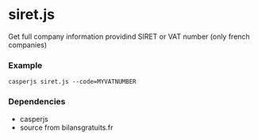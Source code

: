 siret.js
========

Get full company information providind SIRET or VAT number (only french companies)

### Example

`casperjs siret.js --code=MYVATNUMBER`

### Dependencies
* casperjs
* source from bilansgratuits.fr
